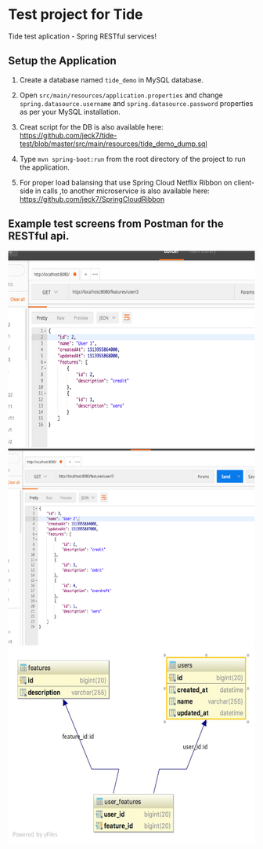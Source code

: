 # Test project for Tide
Tide test aplication - Spring RESTful services!

## Setup the Application

1. Create a database named `tide_demo` in MySQL database.

2. Open `src/main/resources/application.properties` and change `spring.datasource.username` and `spring.datasource.password` properties as per your MySQL installation.

3. Creat script for the DB is also available here:  https://github.com/jeck7/tide-test/blob/master/src/main/resources/tide_demo_dump.sql

4. Type `mvn spring-boot:run` from the root directory of the project to run the application.

5. For proper load balansing that use Spring Cloud Netflix Ribbon on client-side in calls ,to another microservice is also available here: https://github.com/jeck7/SpringCloudRibbon

## Example test screens from Postman for the RESTful api.
<img src="https://github.com/jeck7/tide-test/blob/master/src/main/resources/Screen1.png" width="600" height="400" />

<img src="https://github.com/jeck7/tide-test/blob/master/src/main/resources/Screen2.png" width="600" height="400" />

<img src="https://github.com/jeck7/tide-test/blob/master/src/main/resources/tide_demo.jpg" width="600" height="400" />





